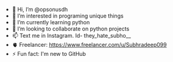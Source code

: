 - 👋 Hi, I’m @opsonusdh
- 👀 I’m interested in programing unique things
- 🌱 I’m currently learning python
- 💞️ I’m looking to collaborate on python projects
- 📫 Text me in Instagram. Id- they_hate_subho__
- 🫀 Freelancer: https://www.freelancer.com/u/Subhradeep099
- ⚡ Fun fact: I'm new to GitHub

